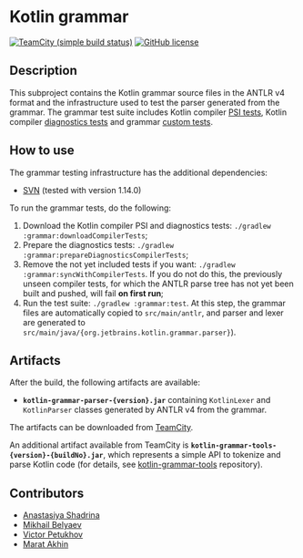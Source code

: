 # Kotlin grammar

[![TeamCity (simple build status)](https://img.shields.io/teamcity/https/teamcity.jetbrains.com/e/Kotlin_Spec_GrammarMaster.svg?style=flat)](https://teamcity.jetbrains.com/viewType.html?buildTypeId=Kotlin_Spec_GrammarMaster&branch_Kotlin_dev=%3Cdefault%3E&tab=buildTypeStatusDiv)
[![GitHub license](https://img.shields.io/badge/license-Apache%20License%202.0-blue.svg?style=flat)](https://www.apache.org/licenses/LICENSE-2.0)

## Description

This subproject contains the Kotlin grammar source files in the ANTLR v4 format and the infrastructure used to test the parser generated from the grammar.
The grammar test suite includes Kotlin compiler [PSI tests](https://github.com/JetBrains/kotlin/tree/master/compiler/testData/psi), Kotlin compiler [diagnostics tests](https://github.com/JetBrains/kotlin/tree/master/compiler/testData/diagnostics/tests) and grammar [custom tests](./grammar/testData/grammar).

## How to use

The grammar testing infrastructure has the additional dependencies:

* [SVN](https://subversion.apache.org/) (tested with version 1.14.0)

To run the grammar tests, do the following:

1. Download the Kotlin compiler PSI and diagnostics tests: `./gradlew :grammar:downloadCompilerTests`;
2. Prepare the diagnostics tests: `./gradlew :grammar:prepareDiagnosticsCompilerTests`;
3. Remove the not yet included tests if you want: `./gradlew :grammar:syncWithCompilerTests`.
   If you do not do this, the previously unseen compiler tests, for which the ANTLR parse tree has not yet been built and pushed, will fail **on first run**;
4. Run the test suite: `./gradlew :grammar:test`.
   At this step, the grammar files are automatically copied to `src/main/antlr`, and parser and lexer are generated to `src/main/java/{org.jetbrains.kotlin.grammar.parser}`).

## Artifacts

After the build, the following artifacts are available:

- **`kotlin-grammar-parser-{version}.jar`** containing `KotlinLexer` and `KotlinParser` classes generated by ANTLR v4 from the grammar.

The artifacts can be downloaded from [TeamCity](https://teamcity.jetbrains.com/viewType.html?buildTypeId=Kotlin_Spec_GrammarMaster).

An additional artifact available from TeamCity is **`kotlin-grammar-tools-{version}-{buildNo}.jar`**, which represents a simple API to tokenize and parse Kotlin code (for details, see [kotlin-grammar-tools](https://github.com/Kotlin/kotlin-grammar-tools) repository).

## Contributors

- [Anastasiya Shadrina](https://github.com/shadrina)
- [Mikhail Belyaev](https://github.com/belyaev-mikhail)
- [Victor Petukhov](https://github.com/PetukhovVictor)
- [Marat Akhin](https://github.com/ice-phoenix)
